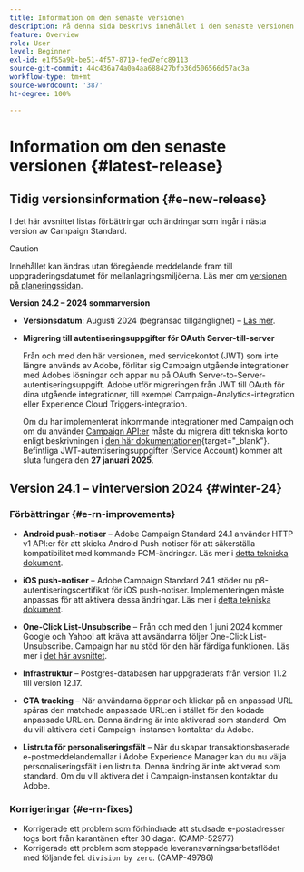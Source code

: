 ```yaml
---
title: Information om den senaste versionen
description: På denna sida beskrivs innehållet i den senaste versionen av Campaign Standard
feature: Overview
role: User
level: Beginner
exl-id: e1f55a9b-be51-4f57-8719-fed7efc89113
source-git-commit: 44c436a74a0a4aa688427bfb36d506566d57ac3a
workflow-type: tm+mt
source-wordcount: '387'
ht-degree: 100%

---
```



# Information om den senaste versionen {#latest-release}

<!--
![Control Panel](assets/do-not-localize/cp-icon.png) **New Control Panel release**. [Learn more](https://experienceleague.adobe.com/docs/control-panel/using/release-notes.html){target="_blank"}.-->


## Tidig versionsinformation {#e-new-release}

I det här avsnittet listas förbättringar och ändringar som ingår i nästa version av Campaign Standard.

>[!CAUTION]
>
>Innehållet kan ändras utan föregående meddelande fram till uppgraderingsdatumet för mellanlagringsmiljöerna. Läs mer om [versionen på planeringssidan](../../rn/using/release-planning.md).

**Version 24.2 – 2024 sommarversion**

* **Versionsdatum**: Augusti 2024 (begränsad tillgänglighet) – [Läs mer](../../rn/using/release-planning.md).

* **Migrering till autentiseringsuppgifter för OAuth Server-till-server**

  Från och med den här versionen, med servicekontot (JWT) som inte längre används av Adobe, förlitar sig Campaign utgående integrationer med Adobes lösningar och appar nu på OAuth Server-to-Server-autentiseringsuppgift. Adobe utför migreringen från JWT till OAuth för dina utgående integrationer, till exempel Campaign-Analytics-integration eller Experience Cloud Triggers-integration.

  Om du har implementerat inkommande integrationer med Campaign och om du använder [Campaign API:er](../../api/using/get-started-apis.md) måste du migrera ditt tekniska konto enligt beskrivningen i [den här dokumentationen](https://developer.adobe.com/developer-console/docs/guides/authentication/ServerToServerAuthentication/migration/){target="_blank"}. Befintliga JWT-autentiseringsuppgifter (Service Account) kommer att sluta fungera den **27 januari 2025**.


## Version 24.1 – vinterversion 2024 {#winter-24}

### Förbättringar {#e-rn-improvements}

* **Android push-notiser** – Adobe Campaign Standard 24.1 använder HTTP v1 API:er för att skicka Android Push-notiser för att säkerställa kompatibilitet med kommande FCM-ändringar. Läs mer i [detta tekniska dokument](../../administration/using/push-technote.md).

* **iOS push-notiser** – Adobe Campaign Standard 24.1 stöder nu p8-autentiseringscertifikat för iOS push-notiser. Implementeringen måste anpassas för att aktivera dessa ändringar. Läs mer i [detta tekniska dokument](../../administration/using/push-technote.md).

* **One-Click List-Unsubscribe** – Från och med den 1 juni 2024 kommer Google och Yahoo! att kräva att avsändarna följer One-Click List-Unsubscribe. Campaign har nu stöd för den här färdiga funktionen. Läs mer i [det här avsnittet](../../administration/using/configuring-email-channel.md#list-of-email-smtp-parameters).

* **Infrastruktur** – Postgres-databasen har uppgraderats från version 11.2 till version 12.17.

* **CTA tracking** – När användarna öppnar och klickar på en anpassad URL spåras den matchade anpassade URL:en i stället för den kodade anpassade URL:en. Denna ändring är inte aktiverad som standard. Om du vill aktivera det i Campaign-instansen kontaktar du Adobe.

* **Listruta för personaliseringsfält** – När du skapar transaktionsbaserade e-postmeddelandemallar i Adobe Experience Manager kan du nu välja personaliseringsfält i en listruta. Denna ändring är inte aktiverad som standard. Om du vill aktivera det i Campaign-instansen kontaktar du Adobe.

### Korrigeringar {#e-rn-fixes}

* Korrigerade ett problem som förhindrade att studsade e-postadresser togs bort från karantänen efter 30 dagar. (CAMP-52977)
* Korrigerade ett problem som stoppade leveransvarningsarbetsflödet med följande fel: `division by zero`. (CAMP-49786)


